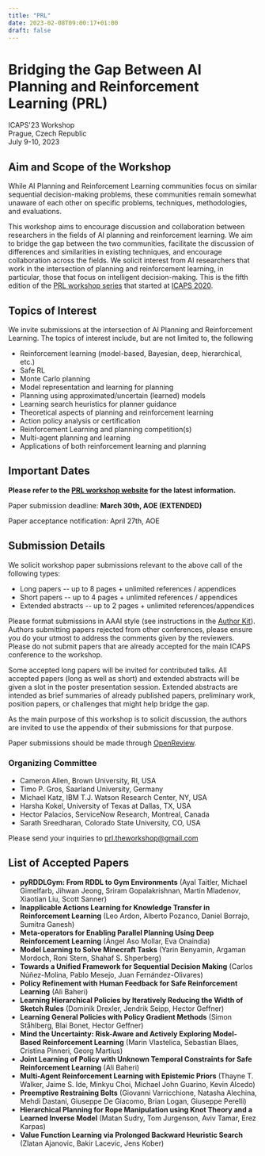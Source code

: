 ```yaml
---
title: "PRL"
date: 2023-02-08T09:00:17+01:00
draft: false
---
```



# Bridging the Gap Between AI Planning and Reinforcement Learning (PRL)

ICAPS'23 Workshop \
Prague, Czech Republic \
July 9-10, 2023

## Aim and Scope of the Workshop

While AI Planning and Reinforcement Learning communities focus on similar
sequential decision-making problems, these communities remain somewhat unaware
of each other on specific problems, techniques, methodologies, and evaluations.

This workshop aims to encourage discussion and collaboration between researchers in the fields of AI planning and reinforcement learning. 
We aim to bridge the gap between the two communities, facilitate the discussion of differences and similarities in existing techniques, and encourage collaboration across the fields. 
We solicit interest from AI researchers that work in the
intersection of planning and reinforcement learning, in particular, those that focus on intelligent decision-making. This is the fifth edition of the [PRL workshop series](https://prl-theworkshop.github.io/) that started at [ICAPS 2020](https://icaps20subpages.icaps-conference.org/workshops/prl/).

## Topics of Interest

We invite submissions at the intersection of AI Planning and Reinforcement Learning. The topics of interest include, but are not limited to, the following

* Reinforcement learning (model-based, Bayesian, deep, hierarchical, etc.)
* Safe RL
* Monte Carlo planning
* Model representation and learning for planning
* Planning using approximated/uncertain (learned) models
* Learning search heuristics for planner guidance
* Theoretical aspects of planning and reinforcement learning
* Action policy analysis or certification
* Reinforcement Learning and planning competition(s)
* Multi-agent planning and learning
* Applications of both reinforcement learning and planning 


## Important Dates

**Please refer to the [PRL workshop website](https://prl-theworkshop.github.io) for the latest information.**

Paper submission deadline: **March 30th, AOE (EXTENDED)**

Paper acceptance notification: April 27th, AOE 

## Submission Details


We solicit workshop paper submissions relevant to the above call of the following types:

 * Long papers -- up to 8 pages + unlimited references / appendices
 * Short papers -- up to 4 pages + unlimited references / appendices
 * Extended abstracts -- up to 2 pages + unlimited references/appendices 
 
Please format submissions in AAAI style (see instructions in the [Author Kit](https://www.aaai.org/Publications/Templates/AuthorKit23.zip)). Authors submitting papers rejected from other conferences, please ensure you do your utmost to address the comments given by the reviewers. Please do not submit papers that are already accepted for the main ICAPS conference to the workshop.


Some accepted long papers will be invited for contributed talks. All accepted papers (long as well as short) and extended abstracts will be given a slot in the poster
presentation session.  Extended abstracts are intended as brief summaries of already published papers,  preliminary work, position papers, or challenges that
might help bridge the gap.

As the main purpose of this workshop is to solicit discussion, the authors are
invited to use the appendix of their submissions for that purpose.


Paper submissions should be made through [OpenReview](https://openreview.net/group?id=PRL/2023/ICAPS).


### Organizing Committee

* Cameron Allen, Brown University, RI, USA 
* Timo P. Gros, Saarland University, Germany
* Michael Katz, IBM T.J. Watson Research Center, NY, USA
* Harsha Kokel, University of Texas at Dallas, TX, USA
* Hector Palacios, ServiceNow Research, Montreal, Canada
* Sarath Sreedharan, Colorado State University, CO, USA



Please send your inquiries to <prl.theworkshop@gmail.com>

## List of Accepted Papers

* **pyRDDLGym: From RDDL to Gym Environments** (Ayal Taitler, Michael Gimelfarb, Jihwan Jeong, Sriram Gopalakrishnan, Martin Mladenov, Xiaotian Liu, Scott Sanner)
* **Inapplicable Actions Learning for Knowledge Transfer in Reinforcement Learning** (Leo Ardon, Alberto Pozanco, Daniel Borrajo, Sumitra Ganesh)
* **Meta-operators for Enabling Parallel Planning Using Deep Reinforcement Learning** (Ángel Aso Mollar, Eva Onaindia)
* **Model Learning to Solve Minecraft Tasks** (Yarin Benyamin, Argaman Mordoch, Roni Stern, Shahaf S. Shperberg)
* **Towards a Unified Framework for Sequential Decision Making** (Carlos Núñez-Molina, Pablo Mesejo, Juan Fernández-Olivares)
* **Policy Refinement with Human Feedback for Safe Reinforcement Learning** (Ali Baheri)
* **Learning Hierarchical Policies by Iteratively Reducing the Width of Sketch Rules** (Dominik Drexler, Jendrik Seipp, Hector Geffner)
* **Learning General Policies with Policy Gradient Methods** (Simon Ståhlberg, Blai Bonet, Hector Geffner)
* **Mind the Uncertainty: Risk-Aware and Actively Exploring Model-Based Reinforcement Learning** (Marin Vlastelica, Sebastian Blaes, Cristina Pinneri, Georg Martius)
* **Joint Learning of Policy with Unknown Temporal Constraints for Safe Reinforcement Learning** (Ali Baheri)
* **Multi-Agent Reinforcement Learning with Epistemic Priors** (Thayne T. Walker, Jaime S. Ide, Minkyu Choi, Michael John Guarino, Kevin Alcedo)
* **Preemptive Restraining Bolts** (Giovanni Varricchione, Natasha Alechina, Mehdi Dastani, Giuseppe De Giacomo, Brian Logan, Giuseppe Perelli)
* **Hierarchical Planning for Rope Manipulation using Knot Theory and a Learned Inverse Model** (Matan Sudry, Tom Jurgenson, Aviv Tamar, Erez Karpas)
* **Value Function Learning via Prolonged Backward Heuristic Search** (Zlatan Ajanovic, Bakir Lacevic, Jens Kober)

